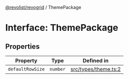 [@revolist/revogrid](README.md) / ThemePackage

# Interface: ThemePackage

## Properties

| Property | Type | Defined in |
| ------ | ------ | ------ |
| `defaultRowSize` | `number` | [src/types/theme.ts:2](https://github.com/revolist/revogrid/blob/169fb7626f86c9813d59597eddde6f6dd50e49a6/src/types/theme.ts#L2) |
